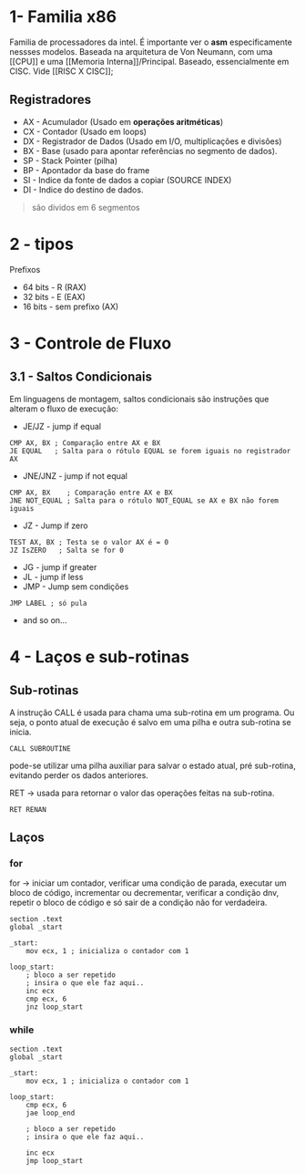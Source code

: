 # 1- Familia x86
Familia de processadores da intel. É importante ver o **asm** especificamente nessses modelos. Baseada na arquitetura de Von Neumann, com uma [[CPU]] e uma [[Memoria Interna]]/Principal. Baseado, essencialmente em CISC. Vide [[RISC X CISC]];

## Registradores 

- AX - Acumulador (Usado em **operações aritméticas**)
- CX - Contador (Usado em loops)
- DX - Registrador de Dados (Usado em I/O, multiplicações e divisões)
- BX - Base (usado para apontar referências no segmento de dados).
- SP - Stack Pointer (pilha)
- BP - Apontador da base do frame
- SI - Indice da fonte de dados a copiar (SOURCE INDEX)
- DI - Indice do destino de dados.

> são dividos em 6 segmentos

# 2 - tipos
Prefixos
- 64 bits - R (RAX)
- 32 bits - E (EAX)
- 16 bits - sem prefixo (AX)

# 3 - Controle de Fluxo
## 3.1 - Saltos Condicionais
Em linguagens de montagem, saltos condicionais são instruções que alteram o fluxo de execução:
- JE/JZ - jump if equal

```assembly
CMP AX, BX ; Comparação entre AX e BX
JE EQUAL   ; Salta para o rótulo EQUAL se forem iguais no registrador AX
```

- JNE/JNZ - jump if not equal

```assembly
CMP AX, BX    ; Comparação entre AX e BX
JNE NOT_EQUAL ; Salta para o rótulo NOT_EQUAL se AX e BX não forem iguais 
```

- JZ - Jump if zero

```assembly
TEST AX, BX ; Testa se o valor AX é = 0
JZ IsZERO   ; Salta se for 0
```
- JG - jump if greater
- JL - jump if less
- JMP - Jump sem condições
```assembly
JMP LABEL ; só pula
```
- and so on...

# 4 - Laços e sub-rotinas
## Sub-rotinas
A instrução CALL é usada para chama uma sub-rotina em um programa. Ou seja, o ponto atual de execução é salvo em uma pilha e outra sub-rotina se inicia.
```assembly
CALL SUBROUTINE
```
pode-se utilizar uma pilha auxiliar para salvar o estado atual, pré sub-rotina, evitando perder os dados anteriores.

RET -> usada para retornar o valor das operações feitas na sub-rotina.
```assembly
RET RENAN
```

## Laços 
### for
for -> iniciar um contador, verificar uma condição de parada, executar um bloco de código, incrementar ou decrementar, verificar a condição dnv, repetir o bloco de código e só sair de a condição não for verdadeira.

```assembly
section .text
global _start

_start: 
	mov ecx, 1 ; inicializa o contador com 1
	
loop_start:
	; bloco a ser repetido
	; insira o que ele faz aqui..
	inc ecx 
	cmp ecx, 6
	jnz loop_start

```

### while

```assembly
section .text
global _start

_start: 
	mov ecx, 1 ; inicializa o contador com 1
	
loop_start:
	cmp ecx, 6
	jae loop_end
	
	; bloco a ser repetido
	; insira o que ele faz aqui..
	
	inc ecx 
	jmp loop_start

```

